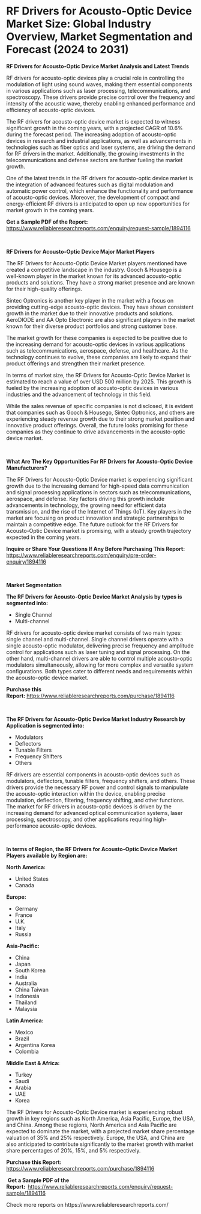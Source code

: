 <p><h1>RF Drivers for Acousto-Optic Device Market Size: Global Industry Overview, Market Segmentation and Forecast (2024 to 2031)</h1></p><p><strong>RF Drivers for Acousto-Optic Device Market Analysis and Latest Trends</strong></p>
<p><p>RF drivers for acousto-optic devices play a crucial role in controlling the modulation of light using sound waves, making them essential components in various applications such as laser processing, telecommunications, and spectroscopy. These drivers provide precise control over the frequency and intensity of the acoustic wave, thereby enabling enhanced performance and efficiency of acousto-optic devices.</p><p>The RF drivers for acousto-optic device market is expected to witness significant growth in the coming years, with a projected CAGR of 10.6% during the forecast period. The increasing adoption of acousto-optic devices in research and industrial applications, as well as advancements in technologies such as fiber optics and laser systems, are driving the demand for RF drivers in the market. Additionally, the growing investments in the telecommunications and defense sectors are further fueling the market growth.</p><p>One of the latest trends in the RF drivers for acousto-optic device market is the integration of advanced features such as digital modulation and automatic power control, which enhance the functionality and performance of acousto-optic devices. Moreover, the development of compact and energy-efficient RF drivers is anticipated to open up new opportunities for market growth in the coming years.</p></p>
<p><strong>Get a Sample PDF of the Report:&nbsp;</strong> <a href="https://www.reliableresearchreports.com/enquiry/request-sample/1894116">https://www.reliableresearchreports.com/enquiry/request-sample/1894116</a></p>
<p>&nbsp;</p>
<p><strong>RF Drivers for Acousto-Optic Device Major Market Players</strong></p>
<p><p>The RF Drivers for Acousto-Optic Device Market players mentioned have created a competitive landscape in the industry. Gooch & Housego is a well-known player in the market known for its advanced acousto-optic products and solutions. They have a strong market presence and are known for their high-quality offerings.</p><p>Sintec Optronics is another key player in the market with a focus on providing cutting-edge acousto-optic devices. They have shown consistent growth in the market due to their innovative products and solutions. AeroDIODE and AA Opto Electronic are also significant players in the market known for their diverse product portfolios and strong customer base.</p><p>The market growth for these companies is expected to be positive due to the increasing demand for acousto-optic devices in various applications such as telecommunications, aerospace, defense, and healthcare. As the technology continues to evolve, these companies are likely to expand their product offerings and strengthen their market presence.</p><p>In terms of market size, the RF Drivers for Acousto-Optic Device Market is estimated to reach a value of over USD 500 million by 2025. This growth is fueled by the increasing adoption of acousto-optic devices in various industries and the advancement of technology in this field.</p><p>While the sales revenue of specific companies is not disclosed, it is evident that companies such as Gooch & Housego, Sintec Optronics, and others are experiencing steady revenue growth due to their strong market position and innovative product offerings. Overall, the future looks promising for these companies as they continue to drive advancements in the acousto-optic device market.</p></p>
<p>&nbsp;</p>
<p><strong>What Are The Key Opportunities For RF Drivers for Acousto-Optic Device Manufacturers?</strong></p>
<p><p>The RF Drivers for Acousto-Optic Device market is experiencing significant growth due to the increasing demand for high-speed data communication and signal processing applications in sectors such as telecommunications, aerospace, and defense. Key factors driving this growth include advancements in technology, the growing need for efficient data transmission, and the rise of the Internet of Things (IoT). Key players in the market are focusing on product innovation and strategic partnerships to maintain a competitive edge. The future outlook for the RF Drivers for Acousto-Optic Device market is promising, with a steady growth trajectory expected in the coming years.</p></p>
<p><strong>Inquire or Share Your Questions If Any Before Purchasing This Report:</strong> <a href="https://www.reliableresearchreports.com/enquiry/pre-order-enquiry/1894116">https://www.reliableresearchreports.com/enquiry/pre-order-enquiry/1894116</a></p>
<p>&nbsp;</p>
<p><strong>Market Segmentation</strong></p>
<p><strong>The RF Drivers for Acousto-Optic Device Market Analysis by types is segmented into:</strong></p>
<p><ul><li>Single Channel</li><li>Multi-channel</li></ul></p>
<p><p>RF drivers for acousto-optic device market consists of two main types: single channel and multi-channel. Single channel drivers operate with a single acousto-optic modulator, delivering precise frequency and amplitude control for applications such as laser tuning and signal processing. On the other hand, multi-channel drivers are able to control multiple acousto-optic modulators simultaneously, allowing for more complex and versatile system configurations. Both types cater to different needs and requirements within the acousto-optic device market.</p></p>
<p><strong>Purchase this Report:&nbsp;</strong><a href="https://www.reliableresearchreports.com/purchase/1894116">https://www.reliableresearchreports.com/purchase/1894116</a></p>
<p>&nbsp;</p>
<p><strong>The RF Drivers for Acousto-Optic Device Market Industry Research by Application is segmented into:</strong></p>
<p><ul><li>Modulators</li><li>Deflectors</li><li>Tunable Filters</li><li>Frequency Shifters</li><li>Others</li></ul></p>
<p><p>RF drivers are essential components in acousto-optic devices such as modulators, deflectors, tunable filters, frequency shifters, and others. These drivers provide the necessary RF power and control signals to manipulate the acousto-optic interaction within the device, enabling precise modulation, deflection, filtering, frequency shifting, and other functions. The market for RF drivers in acousto-optic devices is driven by the increasing demand for advanced optical communication systems, laser processing, spectroscopy, and other applications requiring high-performance acousto-optic devices.</p></p>
<p>&nbsp;</p>
<p><strong>In terms of Region, the RF Drivers for Acousto-Optic Device Market Players available by Region are:</strong></p>
<p>
    <p> <strong> North America: </strong>
        <ul>
            <li>United States</li>
            <li>Canada</li>
        </ul>
        </p> 
    <p> <strong> Europe: </strong>
        <ul>
            <li>Germany</li>
            <li>France</li>
            <li>U.K.</li>
            <li>Italy</li>
            <li>Russia</li>
        </ul>
        </p> 
    <p> <strong> Asia-Pacific: </strong>
        <ul>
            <li>China</li>
            <li>Japan</li>
            <li>South Korea</li>
            <li>India</li>
            <li>Australia</li>
            <li>China Taiwan</li>
            <li>Indonesia</li>
            <li>Thailand</li>
            <li>Malaysia</li>
        </ul>
        </p> 
    <p> <strong> Latin America: </strong>
        <ul>
            <li>Mexico</li>
            <li>Brazil</li>
            <li>Argentina Korea</li>
            <li>Colombia</li>
        </ul>
        </p> 
    <p> <strong> Middle East & Africa: </strong>
        <ul>
            <li>Turkey</li>
            <li>Saudi</li>
            <li>Arabia</li>
            <li>UAE</li>
            <li>Korea</li>
        </ul>
    </p>
    </p>
<p><p>The RF Drivers for Acousto-Optic Device market is experiencing robust growth in key regions such as North America, Asia Pacific, Europe, the USA, and China. Among these regions, North America and Asia Pacific are expected to dominate the market, with a projected market share percentage valuation of 35% and 25% respectively. Europe, the USA, and China are also anticipated to contribute significantly to the market growth with market share percentages of 20%, 15%, and 5% respectively.</p></p>
<p><strong>Purchase this Report: </strong><a href="https://www.reliableresearchreports.com/purchase/1894116">https://www.reliableresearchreports.com/purchase/1894116</a></p>
<p>&nbsp;<strong>Get a Sample PDF of the Report:&nbsp;&nbsp;</strong><a href="https://www.reliableresearchreports.com/enquiry/request-sample/1894116">https://www.reliableresearchreports.com/enquiry/request-sample/1894116</a></p>
<p><strong></strong></p>
<p>Check more reports on https://www.reliableresearchreports.com/</p>